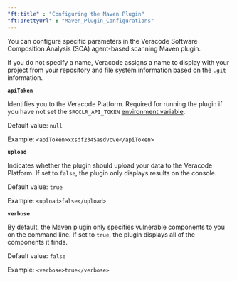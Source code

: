 ```yaml
---
"ft:title" : "Configuring the Maven Plugin"
"ft:prettyUrl" : "Maven_Plugin_Configurations"
---
```


You can configure specific parameters in the Veracode Software Composition Analysis (SCA) agent-based scanning Maven plugin.

If you do not specify a name, Veracode assigns a name to display with your project from your repository and file system information based on the `.git` information.

**`apiToken`**

Identifies you to the Veracode Platform. Required for running the plugin if you have not set the `SRCCLR_API_TOKEN` [environment variable](https://docs.veracode.com/r/Veracode_SCA_Agent_Environment_Variables).

Default value: `null`

Example: `<apiToken>xxsdf234Sasdvcve</apiToken>`

**`upload`**

Indicates whether the plugin should upload your data to the Veracode Platform. If set to `false`, the plugin only displays results on the console.

Default value: `true`

Example: `<upload>false</upload>`

**`verbose`**

By default, the Maven plugin only specifies vulnerable components to you on the command line. If set to `true`, the plugin displays all of the components it finds.

Default value: `false`

Example: `<verbose>true</verbose>`

